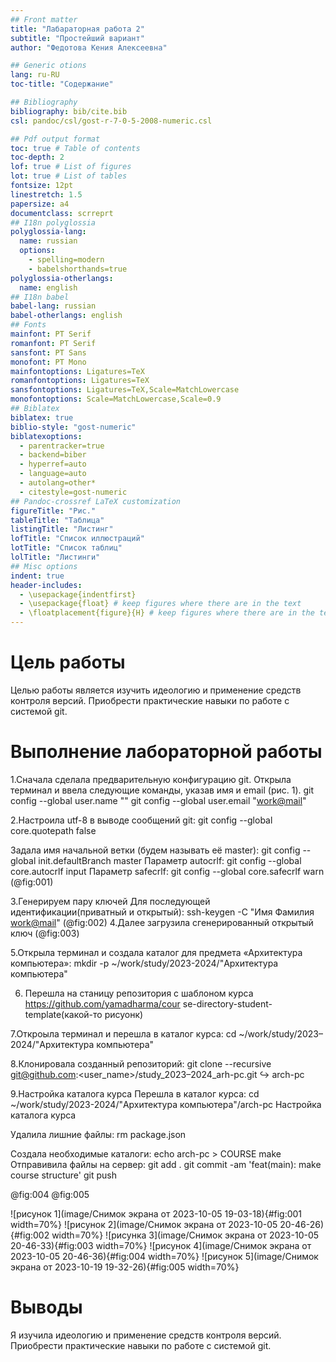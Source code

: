 ```yaml
---
## Front matter
title: "Лабараторная работа 2"
subtitle: "Простейший вариант"
author: "Федотова Кения Алексеевна"

## Generic otions
lang: ru-RU
toc-title: "Содержание"

## Bibliography
bibliography: bib/cite.bib
csl: pandoc/csl/gost-r-7-0-5-2008-numeric.csl

## Pdf output format
toc: true # Table of contents
toc-depth: 2
lof: true # List of figures
lot: true # List of tables
fontsize: 12pt
linestretch: 1.5
papersize: a4
documentclass: scrreprt
## I18n polyglossia
polyglossia-lang:
  name: russian
  options:
	- spelling=modern
	- babelshorthands=true
polyglossia-otherlangs:
  name: english
## I18n babel
babel-lang: russian
babel-otherlangs: english
## Fonts
mainfont: PT Serif
romanfont: PT Serif
sansfont: PT Sans
monofont: PT Mono
mainfontoptions: Ligatures=TeX
romanfontoptions: Ligatures=TeX
sansfontoptions: Ligatures=TeX,Scale=MatchLowercase
monofontoptions: Scale=MatchLowercase,Scale=0.9
## Biblatex
biblatex: true
biblio-style: "gost-numeric"
biblatexoptions:
  - parentracker=true
  - backend=biber
  - hyperref=auto
  - language=auto
  - autolang=other*
  - citestyle=gost-numeric
## Pandoc-crossref LaTeX customization
figureTitle: "Рис."
tableTitle: "Таблица"
listingTitle: "Листинг"
lofTitle: "Список иллюстраций"
lotTitle: "Список таблиц"
lolTitle: "Листинги"
## Misc options
indent: true
header-includes:
  - \usepackage{indentfirst}
  - \usepackage{float} # keep figures where there are in the text
  - \floatplacement{figure}{H} # keep figures where there are in the text
---
```


# Цель работы

Целью работы является изучить идеологию и применение средств контроля версий. Приобрести практические навыки по работе с системой git.


# Выполнение лабораторной работы

1.Сначала сделала предварительную конфигурацию git. Открыла терминал и ввела
следующие команды, указав имя и email (рис. 1).
git config --global user.name "<Name Surname>"
git config --global user.email "<work@mail>"

2.Настроила utf-8 в выводе сообщений git:
git config --global core.quotepath false

Задала имя начальной ветки (будем называть её master):
git config --global init.defaultBranch master
 Параметр autocrlf:
git config --global core.autocrlf input
 Параметр safecrlf:
git config --global core.safecrlf warn (@fig:001)

3.Генерируем пару ключей Для последующей идентификации(приватный и открытый):
ssh-keygen -C "Имя Фамилия <work@mail>" (@fig:002)
4.Далее загрузила сгенерированный открытый ключ (@fig:003)

5.Открыла терминал и создала каталог для предмета «Архитектура компьютера»:
mkdir -p ~/work/study/2023-2024/"Архитектура компьютера"

6. Перешла на станицу репозитория с шаблоном курса https://github.com/yamadharma/cour
se-directory-student-template(какой-то рисуонк)

7.Откроыла терминал и перешла в каталог курса:
cd ~/work/study/2023–2024/"Архитектура компьютера"

8.Клонировала созданный репозиторий:
git clone --recursive git@github.com:<user_name>/study_2023–2024_arh-pc.git
↪ arch-pc

9.Настройка каталога курса
Перешла в каталог курса:
cd ~/work/study/2023-2024/"Архитектура компьютера"/arch-pc
Настройка каталога курса

Удалила лишние файлы:
rm package.json

Создала необходимые каталоги:
echo arch-pc > COURSE
make
Отправивила файлы на сервер:
git add .
git commit -am 'feat(main): make course structure'
git push


@fig:004
@fig:005

![рисунок 1](image/Снимок экрана от 2023-10-05 19-03-18){#fig:001 width=70%}
![рисунок 2](image/Снимок экрана от 2023-10-05 20-46-26){#fig:002 width=70%}
![рисунка 3](image/Снимок экрана от 2023-10-05 20-46-33){#fig:003 width=70%}
![рисунок 4](image/Снимок экрана от 2023-10-05 20-46-36){#fig:004 width=70%}
![рисунок 5](image/Снимок экрана от 2023-10-19 19-32-26){#fig:005 width=70%}

# Выводы

Я изучила идеологию и применение средств контроля версий. Приобрести практические навыки по работе с системой git.


